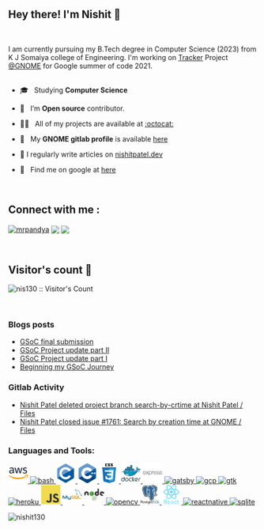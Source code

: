 <h2> Hey there! I'm Nishit 👋</h2>


<br>

I am currently pursuing my B.Tech degree in Computer Science (2023) from K J Somaiya college of Engineering. I'm working on [Tracker](https://gnome.pages.gitlab.gnome.org/tracker/overview/) Project [@GNOME](https://gitlab.gnome.org/GNOME) for Google summer of code 2021.
<br><br>

- 🎓 &nbsp; Studying **Computer Science**

- 🌱 &nbsp; I’m **Open source** contributor.

- 👨‍💻 &nbsp; All of my projects are available at <a href="https://github.com/nis130">:octocat:</a>

- :footprints: &nbsp; My **GNOME gitlab profile** is available [here](https://gitlab.gnome.org/nis130)

-  📝 I regularly write articles on [nishitpatel.dev](https://www.nishitpatel.dev/blog)

- 🔭 &nbsp; Find me on google at [here](https://www.google.com/search?q=intext%3Anis130+%7C+intext%3Anishit130+%7C+inurl%3Anishitpatel.tech&sxsrf=ALeKk020W7-LHZcJzpIegXa4DWvuBRof1A%3A1629721738373&ei=ipQjYc7-FeW1mgeB1LCICQ&oq=intext%3Anis130+%7C+intext%3Anishit130+%7C+inurl%3Anishitpatel.tech&gs_lcp=Cgdnd3Mtd2l6EANKBAhBGAFQAFgAYPePAWgEcAB4AIABhQGIAYUBkgEDMC4xmAEAwAEB&sclient=gws-wiz&ved=0ahUKEwjO67DKksfyAhXlmuYKHQEqDJEQ4dUDCA4&uact=5)




<br>
<h2>Connect with me :</h2>
<p>
<a href="https://twitter.com/nishit130" target="blank"><img align="center" src="https://img.icons8.com/plasticine/100/000000/twitter.png" alt="mrpandya" width="60" /></a>
<a href="https://linkedin.com/in/nishit130" target="blank"><img align="center" src="https://img.icons8.com/plasticine/100/000000/linkedin.png" width="60"/></a>
<a href="mailto:nishitlimbani130@gmail.com" target="blank" rel="noopener noreferrer"><img align="center" src="https://img.icons8.com/plasticine/100/000000/gmail.png"  width="60" /></a>
</p>
<br>

<h2> Visitor's count 👀</h2>

<p><img src="https://profile-counter.glitch.me/{nis130}/count.svg" alt="nis130 :: Visitor's Count" /></p>

<br>



### Blogs posts
<!-- BLOG-POST-LIST:START -->
- [GSoC final submission](http://www.nishitpatel.tech/gsoc'21/2021/08/21/gsoc-final-submission.html)
- [GSoC Project update part II](http://www.nishitpatel.tech/gsoc'21/2021/08/02/gsoc-project-update-part-ii.html)
- [GSoC Project update part I](http://www.nishitpatel.tech/gsoc'21/2021/06/29/gsoc-project-update.html)
- [Beginning my GSoC Journey](http://www.nishitpatel.tech/gsoc'21/2021/05/31/start-of-gsoc-jouney.html)
<!-- BLOG-POST-LIST:END -->

### Gitlab Activity
<!-- GITLAB:START -->
- [Nishit Patel deleted project branch search-by-crtime at Nishit Patel / Files](https://gitlab.gnome.org/nis130/nautilus/-/commits/search-by-crtime)
- [Nishit Patel closed issue #1761: Search by creation time at GNOME / Files](https://gitlab.gnome.org/GNOME/nautilus/-/issues/1761)
<!-- GITLAB:END -->

<h3 align="left">Languages and Tools:</h3>
<p align="left"> <a href="https://aws.amazon.com" target="_blank"> <img src="https://raw.githubusercontent.com/devicons/devicon/master/icons/amazonwebservices/amazonwebservices-original-wordmark.svg" alt="aws" width="40" height="40"/> </a> <a href="https://www.gnu.org/software/bash/" target="_blank"> <img src="https://www.vectorlogo.zone/logos/gnu_bash/gnu_bash-icon.svg" alt="bash" width="40" height="40"/> </a> <a href="https://www.cprogramming.com/" target="_blank"> <img src="https://raw.githubusercontent.com/devicons/devicon/master/icons/c/c-original.svg" alt="c" width="40" height="40"/> </a> <a href="https://www.w3schools.com/cpp/" target="_blank"> <img src="https://raw.githubusercontent.com/devicons/devicon/master/icons/cplusplus/cplusplus-original.svg" alt="cplusplus" width="40" height="40"/> </a> <a href="https://www.w3schools.com/css/" target="_blank"> <img src="https://raw.githubusercontent.com/devicons/devicon/master/icons/css3/css3-original-wordmark.svg" alt="css3" width="40" height="40"/> </a> <a href="https://www.docker.com/" target="_blank"> <img src="https://raw.githubusercontent.com/devicons/devicon/master/icons/docker/docker-original-wordmark.svg" alt="docker" width="40" height="40"/> </a> <a href="https://expressjs.com" target="_blank"> <img src="https://raw.githubusercontent.com/devicons/devicon/master/icons/express/express-original-wordmark.svg" alt="express" width="40" height="40"/> </a> <a href="https://www.gatsbyjs.com/" target="_blank"> <img src="https://www.vectorlogo.zone/logos/gatsbyjs/gatsbyjs-icon.svg" alt="gatsby" width="40" height="40"/> </a> <a href="https://cloud.google.com" target="_blank"> <img src="https://www.vectorlogo.zone/logos/google_cloud/google_cloud-icon.svg" alt="gcp" width="40" height="40"/> </a> <a href="https://www.gtk.org/" target="_blank"> <img src="https://upload.wikimedia.org/wikipedia/commons/7/71/GTK_logo.svg" alt="gtk" width="40" height="40"/> </a> <a href="https://heroku.com" target="_blank"> <img src="https://www.vectorlogo.zone/logos/heroku/heroku-icon.svg" alt="heroku" width="40" height="40"/> </a> <a href="https://developer.mozilla.org/en-US/docs/Web/JavaScript" target="_blank"> <img src="https://raw.githubusercontent.com/devicons/devicon/master/icons/javascript/javascript-original.svg" alt="javascript" width="40" height="40"/> </a> <a href="https://www.mysql.com/" target="_blank"> <img src="https://raw.githubusercontent.com/devicons/devicon/master/icons/mysql/mysql-original-wordmark.svg" alt="mysql" width="40" height="40"/> </a> <a href="https://nodejs.org" target="_blank"> <img src="https://raw.githubusercontent.com/devicons/devicon/master/icons/nodejs/nodejs-original-wordmark.svg" alt="nodejs" width="40" height="40"/> </a> <a href="https://opencv.org/" target="_blank"> <img src="https://www.vectorlogo.zone/logos/opencv/opencv-icon.svg" alt="opencv" width="40" height="40"/> </a> <a href="https://www.postgresql.org" target="_blank"> <img src="https://raw.githubusercontent.com/devicons/devicon/master/icons/postgresql/postgresql-original-wordmark.svg" alt="postgresql" width="40" height="40"/> </a> <a href="https://reactjs.org/" target="_blank"> <img src="https://raw.githubusercontent.com/devicons/devicon/master/icons/react/react-original-wordmark.svg" alt="react" width="40" height="40"/> </a> <a href="https://reactnative.dev/" target="_blank"> <img src="https://reactnative.dev/img/header_logo.svg" alt="reactnative" width="40" height="40"/> </a> <a href="https://www.sqlite.org/" target="_blank"> <img src="https://www.vectorlogo.zone/logos/sqlite/sqlite-icon.svg" alt="sqlite" width="40" height="40"/> </a> </p>

<p><img align="left" src="https://github-readme-stats.vercel.app/api/top-langs?username=nishit130&theme=merko&show_icons=true&locale=en&layout=compact" alt="nishit130" /></p>
